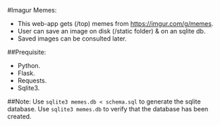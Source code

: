 #Imagur Memes:
* This web-app gets (/top) memes from https://imgur.com/g/memes.
* User can save an image on disk (/static folder) & on an sqlite db.
* Saved images can be consulted later.

##Prequisite:
* Python.
* Flask.
* Requests.
* Sqlite3.

##Note:
Use `sqlite3 memes.db < schema.sql` to generate the sqlite database.
Use `sqlite3 memes.db` to verify that the database has been created.
